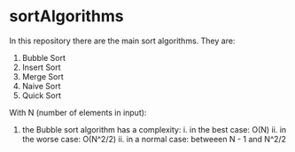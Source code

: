 # sortAlgorithms

In this repository there are the main sort algorithms. They are:
  1) Bubble Sort
  2) Insert Sort
  3) Merge Sort
  4) Naive Sort
  5) Quick Sort
  
With N (number of elements in input):
  1) the Bubble sort algorithm has a complexity:
      i. in the best case: O(N)
      ii. in the worse case: O(N^2/2)
      ii. in a normal case: betweeen N - 1 and N^2/2
  
 
